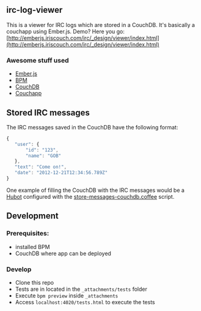 ## irc-log-viewer

This is a viewer for IRC logs which are stored in a CouchDB. It's basically a couchapp using Ember.js. Demo? Here you go: [http://emberjs.iriscouch.com/irc/_design/viewer/index.html](http://emberjs.iriscouch.com/irc/_design/viewer/index.html)

### Awesome stuff used

- [Ember.js](https://github.com/emberjs/ember.js)
- [BPM](https://github.com/bpm/bpm)
- [CouchDB](http://couchdb.apache.org/)
- [Couchapp](http://couchapp.org/)

## Stored IRC messages

The IRC messages saved in the CouchDB have the following format:

```javascript
{
   "user": {
       "id": "123",
       "name": "GOB"
   },
   "text": "Come on!",
   "date": "2012-12-21T12:34:56.789Z"
}
```

One example of filling the CouchDB with the IRC messages would be a [Hubot](https://github.com/github/hubot) configured with the [store-messages-couchdb.coffee](https://github.com/github/hubot-scripts/blob/master/src/scripts/store-messages-couchdb.coffee) script.

## Development

### Prerequisites:
- installed BPM
- CouchDB where app can be deployed

### Develop

- Clone this repo
- Tests are in located in the `_attachments/tests` folder
- Execute `bpm preview` inside `_attachments`
- Access `localhost:4020/tests.html` to execute the tests